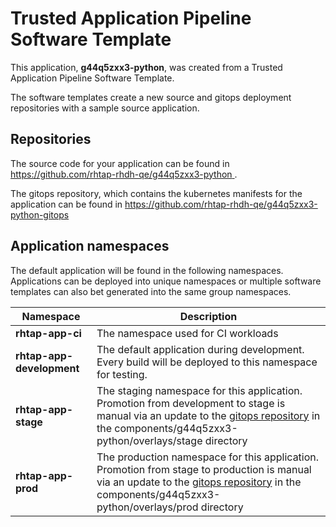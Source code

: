 # Trusted Application Pipeline Software Template

This application, **g44q5zxx3-python**, was created from a Trusted Application Pipeline Software Template.

The software templates create a new source and gitops deployment repositories with a sample source application. 

## Repositories

The source code for your application can be found in [https://github.com/rhtap-rhdh-qe/g44q5zxx3-python ](https://github.com/rhtap-rhdh-qe/g44q5zxx3-python ).
 
The gitops repository, which contains the kubernetes manifests for the application can be found in 
[https://github.com/rhtap-rhdh-qe/g44q5zxx3-python-gitops ](https://github.com/rhtap-rhdh-qe/g44q5zxx3-python-gitops ) 

## Application namespaces 

The default application will be found in the following namespaces. Applications can be deployed into unique namespaces or multiple software templates can also bet generated into the same group namespaces.  

|  Namespace   |  Description   |  
| -------- | -------- |
| **rhtap-app-ci** | The namespace used for CI workloads |
| **rhtap-app-development** | The default application during development. Every build will be deployed to this namespace for testing. |
| **rhtap-app-stage** | The staging namespace for this application. Promotion from development to stage is manual via an update to the [gitops repository](https://github.com/rhtap-rhdh-qe/g44q5zxx3-python-gitops ) in the components/g44q5zxx3-python/overlays/stage directory |
| **rhtap-app-prod** | The production namespace for this application. Promotion from stage to production is manual via an update to the [gitops repository](https://github.com/rhtap-rhdh-qe/g44q5zxx3-python-gitops ) in the components/g44q5zxx3-python/overlays/prod directory |